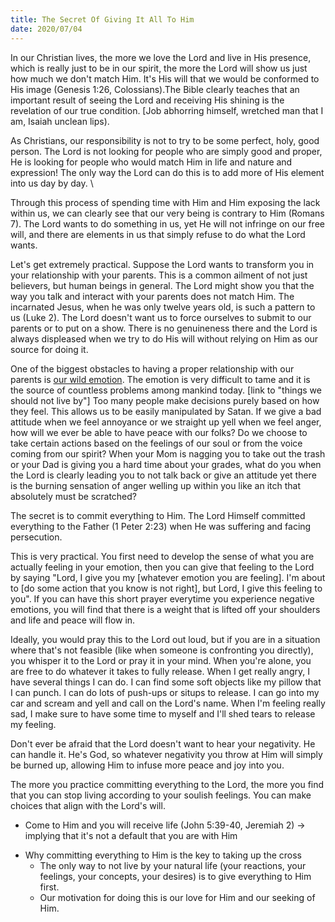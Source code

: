 ```yaml
---
title: The Secret Of Giving It All To Him
date: 2020/07/04
---
```


In our Christian lives, the more we love the Lord and live in His presence, which is really just to be in our spirit, the more the Lord will show us just 
how much we don't match Him. It's His will that we would be conformed to His image (Genesis 1:26, Colossians).The Bible clearly teaches that an important 
result of seeing the Lord and receiving His shining is the revelation of our true condition. [Job abhorring himself, wretched man that I am, Isaiah unclean lips).

As Christians, our responsibility is not to try to be some perfect, holy, good person. The Lord is not looking for people who are simply good and proper, He is looking for people who would match Him in life and nature and expression! The only way the Lord can do this is to add more of His element into us day by day. \

Through this process of spending time with Him and Him exposing the lack within us, we can clearly see that our very being is contrary to Him (Romans 7). The Lord
wants to do something in us, yet He will not infringe on our free will, and there are elements in us that simply refuse to do what the Lord wants.

Let's get extremely practical. Suppose the Lord wants to transform you in your relationship with your parents. This is a common ailment of not just believers, but 
human beings in general. The Lord might show you that the way you talk and interact with your parents does not match Him. The incarnated Jesus, when he was only
twelve years old, is such a pattern to us (Luke 2). The Lord doesn't want us to force ourselves to submit to our parents or to put on a show. There is no genuineness
there and the Lord is always displeased when we try to do His will without relying on Him as our source for doing it. 

One of the biggest obstacles to having a proper relationship with our parents is [our wild emotion](https://github.com/jerrytigerxu/way-reality-life/blob/master/blog/The%20Life/Levels%20of%20damage.md). The emotion is very difficult to tame and it is the source of 
countless problems among mankind today. [link to "things we should not live by"] Too many people make decisions purely based on how they feel. This allows us
to be easily manipulated by Satan. If we give a bad attitude when we feel annoyance or we straight up yell when we feel anger, how will we ever be able to have 
peace with our folks? Do we choose to take certain actions based on the feelings of our soul or from the voice coming from our spirit? When your Mom is nagging you 
to take out the trash or your Dad is giving you a hard time about your grades, what do you when the Lord is clearly leading you to not talk back or give an attitude
yet there is the burning sensation of anger welling up within you like an itch that absolutely must be scratched? 

The secret is to commit everything to Him. The Lord Himself committed everything to the Father (1 Peter 2:23) when He was suffering and facing persecution. 

This is very practical. You first need to develop the sense of what you are actually feeling in your emotion, then you can give that feeling to the Lord by saying
"Lord, I give you my [whatever emotion you are feeling]. I'm about to [do some action that you know is not right], but Lord, I give this feeling to you". If you 
can have this short prayer everytime you experience negative emotions, you will find that there is a weight that is lifted off your shoulders and life and peace 
will flow in. 

Ideally, you would pray this to the Lord out loud, but if you are in a situation where that's not feasible (like when someone is confronting you directly), you 
whisper it to the Lord or pray it in your mind. When you're alone, you are free to do whatever it takes to fully release. When I get really angry, I have several
things I can do. I can find some soft objects like my pillow that I can punch. I can do lots of push-ups or situps to release. I can go into my car and scream and yell
and call on the Lord's name. When I'm feeling really sad, I make sure to have some time to myself and I'll shed tears to release my feeling. 

Don't ever be afraid that the Lord doesn't want to hear your negativity. He can handle it. He's God, so whatever negativity you throw at Him will simply be burned up,
allowing Him to infuse more peace and joy into you.

The more you practice committing everything to the Lord, the more you find that you can stop living according to your soulish feelings. You can make choices that align
with the Lord's will.


 - Come to Him and you will receive life (John 5:39-40, Jeremiah 2) -> implying that it's not a default that you are with Him


* Why committing everything to Him is the key to taking up the cross
     * The only way to not live by your natural life (your reactions, your feelings, your concepts, your desires) is to give everything to Him first.
     * Our motivation for doing this is our love for Him and our seeking of Him.
     
     
     
     
